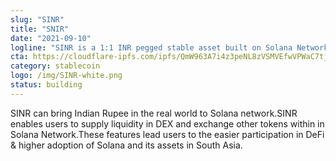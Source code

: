 ```yaml
---
slug: "SINR"
title: "SNIR"
date: "2021-09-10"
logline: "SINR is a 1:1 INR pegged stable asset built on Solana Network."
cta: https://cloudflare-ipfs.com/ipfs/QmW963A7i4z3peNL8zVSMVEfwVPWaC7tjKyNcQcBKagZNa/
category: stablecoin 
logo: /img/SINR-white.png
status: building 
---
```


SINR can bring Indian Rupee in the real world to Solana network.SINR enables users to supply liquidity in DEX and exchange other tokens within in Solana Network.These features lead users to the easier participation in DeFi & higher adoption of Solana and its assets in South Asia.
